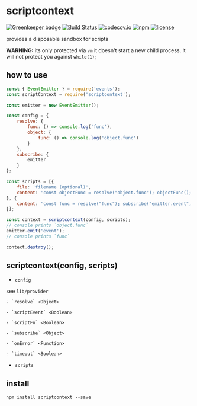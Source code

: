 # scriptcontext

[![Greenkeeper badge](https://badges.greenkeeper.io/Bonuspunkt/scriptcontext.svg)](https://greenkeeper.io/)
[![Build Status](https://travis-ci.org/Bonuspunkt/scriptcontext.svg?branch=master)](https://travis-ci.org/Bonuspunkt/scriptcontext)
[![codecov.io](https://img.shields.io/codecov/c/github/Bonuspunkt/scriptcontext.svg?branch=master)](https://codecov.io/gh/Bonuspunkt/scriptcontext?branch=master)
[![npm](https://img.shields.io/npm/v/scriptcontext.svg)](https://www.npmjs.com/package/scriptcontext)
[![license](https://img.shields.io/npm/l/scriptcontext.svg)](https://tldrlegal.com/license/-isc-license)

provides a disposable sandbox for scripts

**WARNING:** its only protected via `vm` it doesn't start a new child process. it will not protect you against `while(1);`

## how to use
``` js
const { EventEmitter } = require('events');
const scriptContext = require('scriptcontext');

const emitter = new EventEmitter();

const config = {
    resolve: {
        func: () => console.log('func'),
        object: {
            func: () => console.log('object.func')
        }
    },
    subscribe: {
        emitter
    }
};

const scripts = [{
    file: 'filename (optional)',
    content: 'const objectFunc = resolve("object.func"); objectFunc();'
}, {
    content: 'const func = resolve("func"); subscribe("emitter.event", func);'
}];

const context = scriptcontext(config, scripts);
// console prints `object.func`
emitter.emit('event');
// console prints `func`

context.destroy();
```

## scriptcontext(config, scripts)

- `config`

see `lib/provider`

    - `resolve` <Object>

    - `scriptEvent` <Boolean>

    - `scriptFn` <Boolean>

    - `subscribe` <Object>

    - `onError` <Function>

    - `timeout` <Boolean>

- `scripts`


## install
```
npm install scriptcontext --save
```
